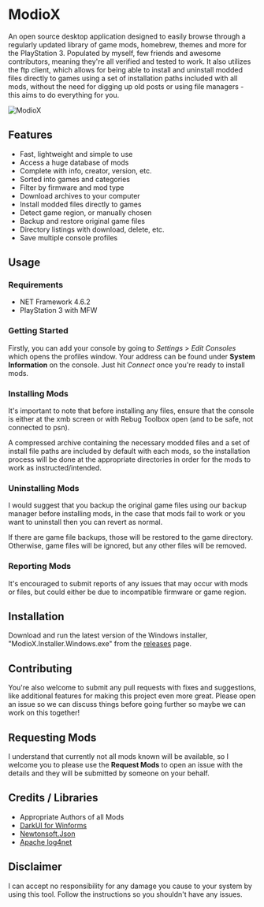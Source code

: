 <h1 align="left">ModioX</h1>

An open source desktop application designed to easily browse through a regularly updated library of game mods, homebrew, themes and more for the PlayStation 3. Populated by myself, few friends and awesome contributors, meaning they're all verified and tested to work. It also utilizes the ftp client, which allows for being able to install and uninstall modded files directly to games using a set of installation paths included with all mods, without the need for digging up old posts or using file managers - this aims to do everything for you. 

![ModioX](https://github.com/ohhsoash/ModioX/blob/master/Screenshots/Screenshot1.png?raw=true) 

## Features
* Fast, lightweight and simple to use
* Access a huge database of mods
* Complete with info, creator, version, etc.
* Sorted into games and categories
* Filter by firmware and mod type
* Download archives to your computer
* Install modded files directly to games
* Detect game region, or manually chosen
* Backup and restore original game files
* Directory listings with download, delete, etc.
* Save multiple console profiles

## Usage

### Requirements
* NET Framework 4.6.2
* PlayStation 3 with MFW

### Getting Started
Firstly, you can add your console by going to _Settings_ > _Edit Consoles_ which opens the profiles window. Your address can be found under **System Information** on the console. Just hit *Connect* once you're ready to install mods. 

### Installing Mods
It's important to note that before installing any files, ensure that the console is either at the xmb screen or with Rebug Toolbox open (and to be safe, not connected to psn).

A compressed archive containing the necessary modded files and a set of install file paths are included by default with each mods, so the installation process will be done at the appropriate directories in order for the mods to work as instructed/intended.

### Uninstalling Mods
I would suggest that you backup the original game files using our backup manager before installing mods, in the case that mods fail to work or you want to uninstall then you can revert as normal.

If there are game file backups, those will be restored to the game directory. Otherwise, game files will be ignored, but any other files will be removed.

### Reporting Mods
It's encouraged to submit reports of any issues that may occur with mods or files, but could either be due to incompatible firmware or game region. 

## Installation
Download and run the latest version of the Windows installer, "ModioX.Installer.Windows.exe" from the [releases](https://github.com/ohhsoash/ModioX/releases/latest) page.

## Contributing
You're also welcome to submit any pull requests with fixes and suggestions, like additional features for making this project even more great. Please open an issue so we can discuss things before going further so maybe we can work on this together!

## Requesting Mods
I understand that currently not all mods known will be available, so I welcome you to please use the **Request Mods** to open an issue with the details and they will be submitted by someone on your behalf.

## Credits / Libraries
- Appropriate Authors of all Mods
- [DarkUI for Winforms](https://github.com/RobinPerris/DarkUI)
- [Newtonsoft.Json](https://www.newtonsoft.com/json)
- [Apache log4net](https://logging.apache.org/log4net/)

## Disclaimer
I can accept no responsibility for any damage you cause to your system by using this tool. Follow the instructions so you shouldn't have any issues.
